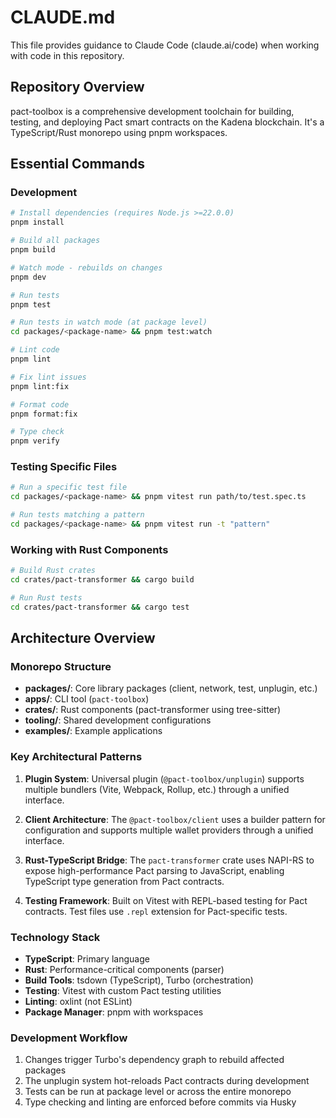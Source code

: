 # CLAUDE.md

This file provides guidance to Claude Code (claude.ai/code) when working with code in this repository.

## Repository Overview

pact-toolbox is a comprehensive development toolchain for building, testing, and deploying Pact smart contracts on the Kadena blockchain. It's a TypeScript/Rust monorepo using pnpm workspaces.

## Essential Commands

### Development
```bash
# Install dependencies (requires Node.js >=22.0.0)
pnpm install

# Build all packages
pnpm build

# Watch mode - rebuilds on changes
pnpm dev

# Run tests
pnpm test

# Run tests in watch mode (at package level)
cd packages/<package-name> && pnpm test:watch

# Lint code
pnpm lint

# Fix lint issues
pnpm lint:fix

# Format code
pnpm format:fix

# Type check
pnpm verify
```

### Testing Specific Files
```bash
# Run a specific test file
cd packages/<package-name> && pnpm vitest run path/to/test.spec.ts

# Run tests matching a pattern
cd packages/<package-name> && pnpm vitest run -t "pattern"
```

### Working with Rust Components
```bash
# Build Rust crates
cd crates/pact-transformer && cargo build

# Run Rust tests
cd crates/pact-transformer && cargo test
```

## Architecture Overview

### Monorepo Structure
- **packages/**: Core library packages (client, network, test, unplugin, etc.)
- **apps/**: CLI tool (`pact-toolbox`)
- **crates/**: Rust components (pact-transformer using tree-sitter)
- **tooling/**: Shared development configurations
- **examples/**: Example applications

### Key Architectural Patterns

1. **Plugin System**: Universal plugin (`@pact-toolbox/unplugin`) supports multiple bundlers (Vite, Webpack, Rollup, etc.) through a unified interface.

2. **Client Architecture**: The `@pact-toolbox/client` uses a builder pattern for configuration and supports multiple wallet providers through a unified interface.

3. **Rust-TypeScript Bridge**: The `pact-transformer` crate uses NAPI-RS to expose high-performance Pact parsing to JavaScript, enabling TypeScript type generation from Pact contracts.

4. **Testing Framework**: Built on Vitest with REPL-based testing for Pact contracts. Test files use `.repl` extension for Pact-specific tests.

### Technology Stack
- **TypeScript**: Primary language
- **Rust**: Performance-critical components (parser)
- **Build Tools**: tsdown (TypeScript), Turbo (orchestration)
- **Testing**: Vitest with custom Pact testing utilities
- **Linting**: oxlint (not ESLint)
- **Package Manager**: pnpm with workspaces

### Development Workflow
1. Changes trigger Turbo's dependency graph to rebuild affected packages
2. The unplugin system hot-reloads Pact contracts during development
3. Tests can be run at package level or across the entire monorepo
4. Type checking and linting are enforced before commits via Husky